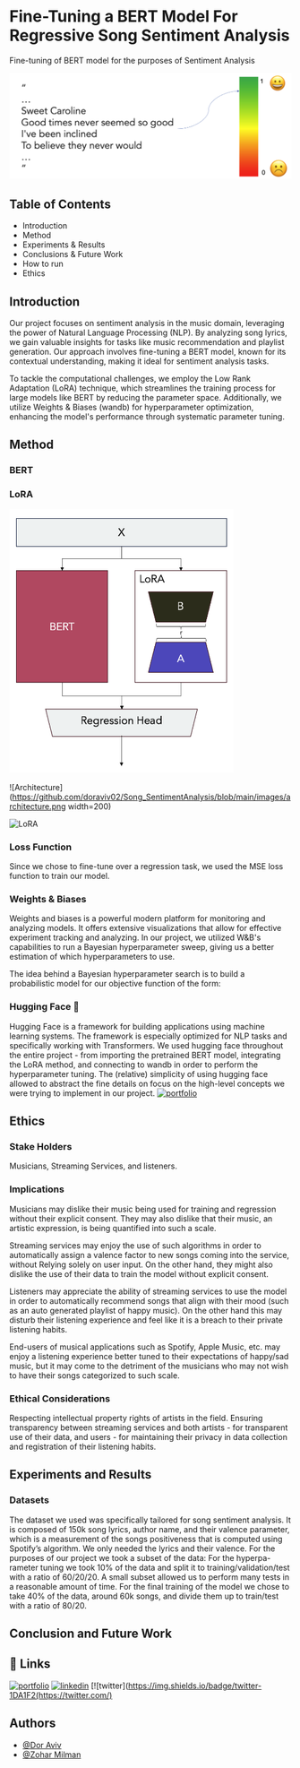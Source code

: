 
# Fine-Tuning a BERT Model For Regressive Song Sentiment Analysis

Fine-tuning of BERT model for the purposes of Sentiment Analysis

<img src="https://github.com/doraviv02/Song_SentimentAnalysis/blob/main/images/Concept.png" width="800">

## Table of Contents

- Introduction
- Method
- Experiments & Results
- Conclusions & Future Work
- How to run
- Ethics
## Introduction


Our project focuses on sentiment analysis in the music domain, leveraging the power of Natural Language Processing (NLP). By analyzing song lyrics, we gain valuable insights for tasks like music recommendation and playlist generation. Our approach involves fine-tuning a BERT model, known for its contextual understanding, making it ideal for sentiment analysis tasks.

To tackle the computational challenges, we employ the Low Rank Adaptation (LoRA) technique, which streamlines the training process for large models like BERT by reducing the parameter space. Additionally, we utilize Weights & Biases (wandb) for hyperparameter optimization, enhancing the model's performance through systematic parameter tuning.


## Method

### BERT

### LoRA

<img src="https://github.com/doraviv02/Song_SentimentAnalysis/blob/main/images/architecture.png" width="400">

![Architecture](https://github.com/doraviv02/Song_SentimentAnalysis/blob/main/images/architecture.png width=200)


![LoRA](https://miro.medium.com/v2/resize:fit:1400/1*BX6LodNG9GTfpoGBO2FAuA.png)

### Loss Function
Since we chose to fine-tune over a regression task, we used the MSE loss function to train our model.

### Weights & Biases
Weights and biases is a powerful modern platform for monitoring and analyzing models. It offers extensive visualizations that allow for effective experiment tracking and analyzing. 
In our project, we utilized W\&B's capabilities to run a Bayesian hyperparameter sweep, giving us a better estimation of which hyperparameters to use.  

The idea behind a Bayesian hyperparameter search is to build a probabilistic model for our objective function of the form:

### Hugging Face 🤗

Hugging Face is a framework for building applications using machine learning systems. The framework is especially optimized for NLP tasks and specifically working with Transformers. We used hugging face throughout the entire project - from importing the pretrained BERT model, integrating the LoRA method, and connecting to wandb in order to perform the hyperparameter tuning. The (relative) simplicity of using hugging face allowed to abstract the fine details on focus on the high-level concepts we were trying to implement in our project.
[![portfolio](https://huggingface.co/datasets/huggingface/brand-assets/resolve/main/hf-logo-with-title.svg)](https://huggingface.co/)

## Ethics

### Stake Holders
Musicians, Streaming Services, and listeners.
### Implications
Musicians may dislike their music being used for training and regression without their explicit consent. They may also dislike that their music, an artistic expression, is being quantified into such a scale.

Streaming services may enjoy the use of such algorithms in order to automatically assign a valence factor to new songs coming into the service, without Relying solely on user input. On the other hand, they might also dislike the use of their data to train the model without explicit consent.

Listeners may appreciate the ability of streaming services to use the model in order to automatically recommend songs that align with their mood (such as an auto generated playlist of happy music). On the other hand this may disturb their listening experience and feel like it is a breach to their private listening habits.

End-users of musical applications such as Spotify, Apple Music, etc. may enjoy a listening experience better tuned to their expectations of happy/sad music, but it may come to the detriment of the musicians who may not wish to have their songs categorized to such scale.

### Ethical Considerations

Respecting intellectual property rights of artists in the field. Ensuring transparency between streaming services and both artists -  for transparent use of their data, and users - for maintaining their privacy in data collection and registration of their listening habits.
## Experiments and Results

### Datasets

The dataset we used was specifically tailored for song sentiment analysis. It is
composed of 150k song lyrics, author name, and their valence parameter, which
is a measurement of the songs positiveness that is computed using Spotify’s
algorithm. We only needed the lyrics and their valence.
For the purposes of our project we took a subset of the data: For the hyperpa-
rameter tuning we took 10% of the data and split it to training/validation/test
with a ratio of 60/20/20. A small subset allowed us to perform many tests in a
reasonable amount of time.
For the final training of the model we chose to take 40% of the data, around
60k songs, and divide them up to train/test with a ratio of 80/20.


## Conclusion and Future Work


## 🔗 Links
[![portfolio](https://img.shields.io/badge/my_portfolio-000?style=for-the-badge&logo=ko-fi&logoColor=white)](https://katherineoelsner.com/)
[![linkedin](https://img.shields.io/badge/linkedin-0A66C2?style=for-the-badge&logo=linkedin&logoColor=white)](https://www.linkedin.com/)
[![twitter](https://img.shields.io/badge/twitter-1DA1F2(https://twitter.com/)


## Authors

- [@Dor Aviv](https://www.github.com/doraviv02)
- [@Zohar Milman](https://www.github.com/ZoharMilman)

